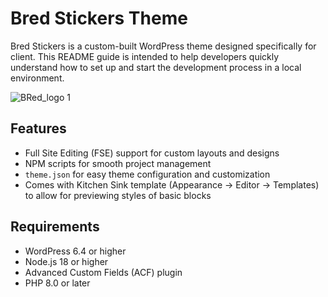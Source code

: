 # Bred Stickers Theme

Bred Stickers is a custom-built WordPress theme designed specifically for client. This README guide is intended to help developers quickly understand how to set up and start the development process in a local environment.

![BRed_logo 1](https://github.com/user-attachments/assets/577f7c1f-815a-496b-ae71-2b64087cea74)

## Features
-  Full Site Editing (FSE) support for custom layouts and designs
-  NPM scripts for smooth project management
-  `theme.json` for easy theme configuration and customization
-   Comes with Kitchen Sink template (Appearance -> Editor -> Templates) to allow for previewing styles of basic blocks

## Requirements

-   WordPress 6.4 or higher
-   Node.js 18 or higher
-   Advanced Custom Fields (ACF) plugin
-   PHP 8.0 or later
